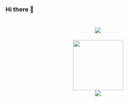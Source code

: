 ### Hi there 👋

<h1 align="center">
  <a href="https://sunguoqi.com/">
    <img src="https://readme-typing-svg.herokuapp.com/?lines=console.log(%22Hello%2C%20World!%22);小曹同学祝您今天愉快!&center=true&size=27">
  </a>
</h1>

<div align="center">
    <img height="137px" src="https://github-readme-stats.vercel.app/api?username=caoguoqing&hide_title=true&hide_border=true&show_icons=trueline_height=21&text_color=000&icon_color=000&bg_color=0,ea6161,ffc64d,fffc4d,52fa5a&theme=graywhite" />
</div>


<div align="center">
    <img src="https://activity-graph.herokuapp.com/graph?username=caoguoqingN&theme=xcode" />
</div>
